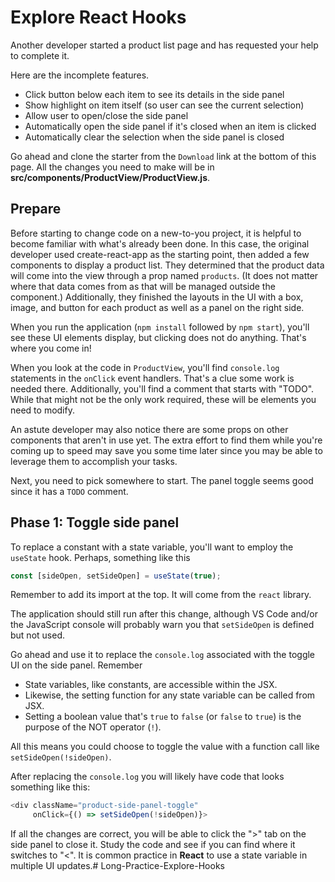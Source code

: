# Explore React Hooks

Another developer started a product list page and has requested your help to
complete it.

Here are the incomplete features.

* Click button below each item to see its details in the side panel
* Show highlight on item itself (so user can see the current selection)
* Allow user to open/close the side panel
* Automatically open the side panel if it's closed when an item is clicked
* Automatically clear the selection when the side panel is closed

Go ahead and clone the starter from the `Download` link at the bottom of this
page. All the changes you need to make will be in
__src/components/ProductView/ProductView.js__.

## Prepare

Before starting to change code on a new-to-you project, it is helpful to become
familiar with what's already been done.  In this case, the original developer
used create-react-app as the starting point, then added a few components to
display a product list. They determined that the product data will come into the
view through a prop named `products`. (It does not matter where that data comes
from as that will be managed outside the component.) Additionally, they finished
the layouts in the UI with a box, image, and button for each product as well as
a panel on the right side.

When you run the application (`npm install` followed by `npm start`), you'll see
these UI elements display, but clicking does not do anything. That's where you
come in!

When you look at the code in `ProductView`, you'll find `console.log` statements
in the `onClick` event handlers. That's a clue some work is needed there.
Additionally, you'll find a comment that starts with "TODO". While that might
not be the only work required, these will be elements you need to modify.

An astute developer may also notice there are some props on other components
that aren't in use yet. The extra effort to find them while you're coming up to
speed may save you some time later since you may be able to leverage them to
accomplish your tasks.

Next, you need to pick somewhere to start. The panel toggle seems good since it
has a `TODO` comment.

## Phase 1: Toggle side panel

To replace a constant with a state variable, you'll want to employ the
`useState` hook. Perhaps, something like this

```javascript
const [sideOpen, setSideOpen] = useState(true);
```

Remember to add its import at the top. It will come from the `react` library.

The application should still run after this change, although VS Code and/or the
JavaScript console will probably warn you that `setSideOpen` is defined but not
used.

Go ahead and use it to replace the `console.log` associated with the toggle UI
on the side panel. Remember

* State variables, like constants, are accessible within the JSX.
* Likewise, the setting function for any state variable can be called from JSX.
* Setting a boolean value that's `true` to `false` (or  `false` to `true`) is
  the purpose of the NOT operator (`!`).
  
All this means you could choose to toggle the value with a function call like
`setSideOpen(!sideOpen)`.

After replacing the `console.log` you will likely have code that looks something
like this:

```javascript
<div className="product-side-panel-toggle"
     onClick={() => setSideOpen(!sideOpen)}>
```

If all the changes are correct, you will be able to click the ">" tab on the
side panel to close it. Study the code and see if you can find where it switches
to "<". It is common practice in **React** to use a state variable in multiple
UI updates.# Long-Practice-Explore-Hooks
